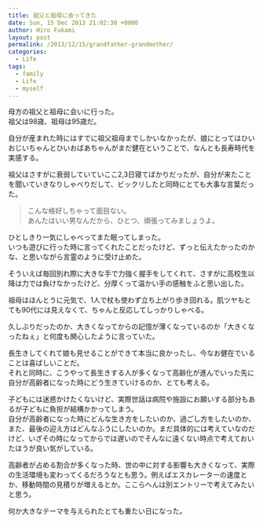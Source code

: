 ```yaml
---
title: 祖父と祖母に会ってきた
date: Sun, 15 Dec 2013 21:02:38 +0000
author: Hiro Fukami
layout: post
permalink: /2013/12/15/grandfather-grandmother/
categories:
  - Life
tags:
  - family
  - Life
  - myself
---
```

母方の祖父と祖母に会いに行った。  
祖父は98歳、祖母は95歳だ。

自分が産まれた時にはすでに祖父祖母までしかいなかったが、娘にとってはひいおじいちゃんとひいおばあちゃんがまだ健在ということで、なんとも長寿時代を実感する。

祖父はさすがに衰弱していていここ2,3日寝てばかりだったが、自分が来たことを聞いていきなりしゃべりだして、ビックリしたと同時にとても大事な言葉だった。

> こんな格好しちゃって面目ない。  
> あんたはいい男なんだから、ひとつ、頑張ってみましょうよ。

ひとしきり一気にしゃべってまた眠ってしまった。  
いつも遊びに行った時に言ってくれたことだったけど、ずっと伝えたかったのかな、と思いながら言霊のように受け止めた。

そういえば毎回別れ際に大きな手で力強く握手をしてくれて、さすがに高校生以降は力では負けなかったけど、分厚くって温かい手の感触をふと思い出した。

祖母はほんとうに元気で、1人で杖も使わず立ち上がり歩き回れる。肌ツヤもとても90代には見えなくて、ちゃんと反応してしっかりしゃべる。

久しぶりだったのか、大きくなってからの記憶が薄くなっているのか「大きくなったねぇ」と何度も関心したように言っていた。

長生きしてくれて娘も見せることができて本当に良かったし、今なお健在でいることは喜ばしいことだ。  
それと同時に、こうやって長生きする人が多くなって高齢化が進んでいった先に自分が高齢者になった時にどう生きていけるのか、とても考える。

子どもには迷惑かけたくないけど、実際世話は病院や施設にお願いする部分もあるが子どもに負担が結構かかってしまう。  
自分が高齢者になった時にどんな生き方をしたいのか、過ごし方をしたいのか、また、最後の迎え方はどんなふうにしたいのか。まだ具体的には考えていなのだけど、いざその時になってからでは遅いのでそんなに遠くない時点で考えておいたほうが良い気がしている。

高齢者が占める割合が多くなった時、世の中に対する影響も大きくなって、実際の生活環境も変わってくるだろうなとも思う。例えばエスカレーターの速度とか、移動時間の見積りが増えるとか。ここらへんは別エントリーで考えてみたいと思う。

何か大きなテーマを与えられたとても重たい日になった。